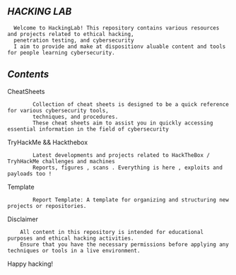 ## *HACKING LAB*
      Welcome to HackingLab! This repository contains various resources and projects related to ethical hacking,
      penetration testing, and cybersecurity 
      I aim to provide and make at dispositionv aluable content and tools for people learning cybersecurity. 
      
## *Contents*
   CheatSheets
      
            Collection of cheat sheets is designed to be a quick reference for various cybersecurity tools,
            techniques, and procedures.
            These cheat sheets aim to assist you in quickly accessing essential information in the field of cybersecurity
  TryHackMe && Hackthebox 
            
            Latest developments and projects related to HackTheBox / TryhHackMe challenges and machines
            Reports, figures , scans . Everything is here , exploits and payloads too !
  Template
      
            Report Template: A template for organizing and structuring new projects or repositories.
  Disclaimer
  
        All content in this repository is intended for educational purposes and ethical hacking activities. 
        Ensure that you have the necessary permissions before applying any techniques or tools in a live environment.

Happy hacking!
